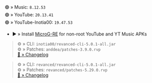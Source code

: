 🟢 » Music: `8.12.53`  
🟢 » YouTube: `20.13.41`  
🟢 » YouTube-Inotia00: `19.47.53`  

- ▶️ » Install [MicroG-RE](https://github.com/WSTxda/MicroG-RE/releases) for non-root YouTube and YT Music APKs
  
> ⚙️ » CLI: `inotia00/revanced-cli-5.0.1-all.jar`  
> ⚙️ » Patches: `anddea/patches-3.9.0.rvp`  
[🔗 » Changelog](https://github.com/anddea/revanced-patches/releases/tag/v3.9.0)

> ⚙️ » CLI: `revanced/revanced-cli-5.0.1-all.jar`  
> ⚙️ » Patches: `revanced/patches-5.29.0.rvp`  
[🔗 » Changelog](https://github.com/revanced/revanced-patches/releases/tag/v5.29.0)  
